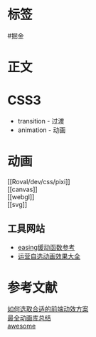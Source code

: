 # 标签

#掘金

# 正文

# CSS3

- transition - 过渡
- animation - 动画

# 动画

[[Roval/dev/css/pixi]]  
[[canvas]]  
[[webgl]]  
[[svg]]

## 工具网站

- [easing缓动函数参考](https://easings.net/#)
- [运营自选动画效果大全](https://animista.net/)

# 参考文献

[如何选取合适的前端动效方案](https:juejin.cn/post/6844903830094610446)  
[最全动画库总结](https://www.codeinwp.com/blog/best-javascript-animation-libraries/)  
[awesome](https://project-awesome.org/sergey-pimenov/awesome-web-animation)
